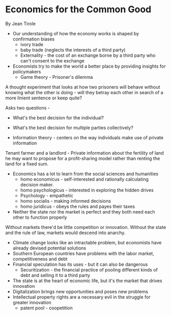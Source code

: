 # Economics for the Common Good

By Jean Tirole

- Our understanding of how the economy works is shaped by confirmation biases
    - ivory trade
    - baby trade (neglects the interests of a third party)
    - Externality - the cost of an exchange borne by a third party who can't consent to the exchange
- Economists try to make the world a better place by providing insights for policymakers
    - Game theory - Prisoner's dilemma

A thought experiment that looks at how two prisoners will behave without knowing what the other is doing - will they betray each other in search of a more linient sentence or keep quite?

Asks two questions -

- What's the best decision for the individual?
- What's the best decision for multiple parties collectively?

- Information theory - centers on the way individuals make use of private information

Tenant farmer and a landlord - Private information about the fertility of land he may want to propose for a profit-sharing model rather than renting the land for a fixed sum.

- Economics has a lot to learn from the social sciences and humanities
    - homo economicus - self-interested and rationally calculating decision maker.
    - homo psychologicus - interested in exploring the hidden drives
    - Psychology - empathetic
    - homo socialis - making informed decisions
    - homo juridicus - obeys the rules and payes their taxes
- Neither the state nor the market is perfect and they both need each other to function properly

Without markets there'd be little competition or innovation. Without the state and the rule of law, markets would descend into anarchy.

- Climate change looks like an intractable problem, but economists have already devised potential solutions
- Southern European countries have problems with the labor market, competitiveness and debt
- Financial speculation has its uses - but it can also be dangerous
    - Securitization - the financial practice of pooling different kinds of debt and selling it to a third party
- The state is at the heart of economic life, but it's the market that drives innovation
- Digitalization brings new opportunities and poses new problems
- Intellectual property rights are a necessary evil in the struggle for greater innovation
    - patent pool - coopetition
